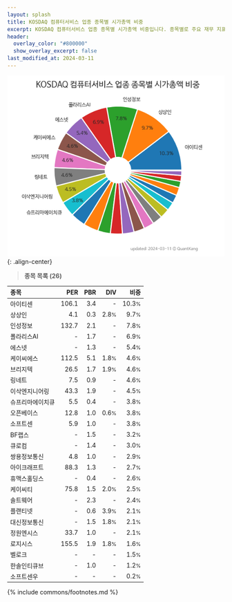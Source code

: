 ```yaml
---
layout: splash
title: KOSDAQ 컴퓨터서비스 업종 종목별 시가총액 비중
excerpt: KOSDAQ 컴퓨터서비스 업종 종목별 시가총액 비중입니다. 종목별로 주요 재무 지표를 함께 표시합니다.
header:
  overlay_color: "#800000"
  show_overlay_excerpt: false
last_modified_at: 2024-03-11
---
```



![KOSDAQ 컴퓨터서비스 업종 종목별 시가총액 비중](/stats/sector/images/kosdaq_업종_컴퓨터서비스_종목.png){: .align-center}


> **종목 목록 (26)**<a id="list"></a>

| **종목** | **PER** | **PBR** | **DIV** | **비중** |
| :------- | ------: | ------: | ------: | -------: |
| 아이티센 | 106.1 | 3.4 | - | 10.3<small>%</small> |
| 상상인 | 4.1 | 0.3 | 2.8<small>%</small> | 9.7<small>%</small> |
| 인성정보 | 132.7 | 2.1 | - | 7.8<small>%</small> |
| 폴라리스AI | - | 1.7 | - | 6.9<small>%</small> |
| 에스넷 | - | 1.3 | - | 5.4<small>%</small> |
| 케이씨에스 | 112.5 | 5.1 | 1.8<small>%</small> | 4.6<small>%</small> |
| 브리지텍 | 26.5 | 1.7 | 1.9<small>%</small> | 4.6<small>%</small> |
| 링네트 | 7.5 | 0.9 | - | 4.6<small>%</small> |
| 이삭엔지니어링 | 43.3 | 1.9 | - | 4.5<small>%</small> |
| 슈프리마에이치큐 | 5.5 | 0.4 | - | 3.8<small>%</small> |
| 오픈베이스 | 12.8 | 1.0 | 0.6<small>%</small> | 3.8<small>%</small> |
| 소프트센 | 5.9 | 1.0 | - | 3.8<small>%</small> |
| BF랩스 | - | 1.5 | - | 3.2<small>%</small> |
| 큐로컴 | - | 1.4 | - | 3.0<small>%</small> |
| 쌍용정보통신 | 4.8 | 1.0 | - | 2.9<small>%</small> |
| 아이크래프트 | 88.3 | 1.3 | - | 2.7<small>%</small> |
| 휴맥스홀딩스 | - | 0.4 | - | 2.6<small>%</small> |
| 케이씨티 | 75.8 | 1.5 | 2.0<small>%</small> | 2.5<small>%</small> |
| 솔트웨어 | - | 2.3 | - | 2.4<small>%</small> |
| 플랜티넷 | - | 0.6 | 3.9<small>%</small> | 2.1<small>%</small> |
| 대신정보통신 | - | 1.5 | 1.8<small>%</small> | 2.1<small>%</small> |
| 정원엔시스 | 33.7 | 1.0 | - | 2.1<small>%</small> |
| 로지시스 | 155.5 | 1.9 | 1.8<small>%</small> | 1.6<small>%</small> |
| 벨로크 | - | - | - | 1.5<small>%</small> |
| 한솔인티큐브 | - | 1.0 | - | 1.2<small>%</small> |
| 소프트센우 | - | - | - | 0.2<small>%</small> |

{% include commons/footnotes.md %}